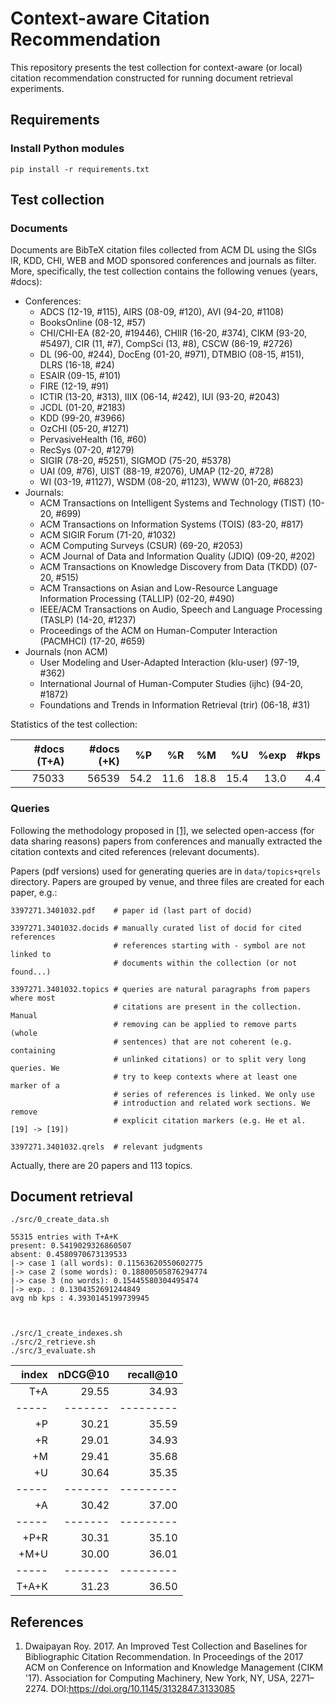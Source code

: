 # Context-aware Citation Recommendation

This repository presents the test collection for context-aware (or local)
citation recommendation constructed for running document retrieval experiments.

## Requirements

### Install Python modules 

```
pip install -r requirements.txt 
```

## Test collection

### Documents 

Documents are BibTeX citation files collected from ACM DL using the SIGs IR,
KDD, CHI, WEB and MOD sponsored conferences and journals as filter. More,
specifically, the test collection contains the following venues (years, #docs):

- Conferences:
    - ADCS (12-19, #115), AIRS (08-09, #120), AVI (94-20, #1108)
    - BooksOnline (08-12, #57)
    - CHI/CHI-EA (82-20, #19446), CHIIR (16-20, #374), CIKM (93-20, #5497),
      CIR (11, #7), CompSci (13, #8), CSCW (86-19, #2726)
    - DL (96-00, #244), DocEng (01-20, #971), DTMBIO (08-15, #151), 
      DLRS (16-18, #24)
    - ESAIR (09-15, #101)
    - FIRE (12-19, #91)
    - ICTIR (13-20, #313), IIIX (06-14, #242), IUI (93-20, #2043)
    - JCDL (01-20, #2183)
    - KDD (99-20, #3966)
    - OzCHI (05-20, #1271)
    - PervasiveHealth (16, #60)
    - RecSys (07-20, #1279)
    - SIGIR (78-20, #5251), SIGMOD (75-20, #5378)
    - UAI (09, #76), UIST (88-19, #2076), UMAP (12-20, #728)
    - WI (03-19, #1127), WSDM (08-20, #1123), WWW (01-20, #6823)
- Journals:
    - ACM Transactions on Intelligent Systems and Technology (TIST)
      (10-20, #699)
    - ACM Transactions on Information Systems (TOIS) (83-20, #817)
    - ACM SIGIR Forum (71-20, #1032)
    - ACM Computing Surveys (CSUR) (69-20, #2053)
    - ACM Journal of Data and Information Quality (JDIQ) (09-20, #202)
    - ACM Transactions on Knowledge Discovery from Data (TKDD) (07-20, #515)
    - ACM Transactions on Asian and Low-Resource Language Information Processing
      (TALLIP) (02-20, #490)
    - IEEE/ACM Transactions on Audio, Speech and Language Processing (TASLP)
      (14-20, #1237)
    - Proceedings of the ACM on Human-Computer Interaction (PACMHCI)
      (17-20, #659)
- Journals (non ACM)
    - User Modeling and User-Adapted Interaction (klu-user) (97-19, #362)
    - International Journal of Human-Computer Studies (ijhc) (94-20, #1872)
    - Foundations and Trends in Information Retrieval (trir) (06-18, #31)

Statistics of the test collection:

| #docs (T+A) | #docs (+K) |   %P |   %R |   %M |   %U | %exp | #kps |
| -----------:| ----------:| ----:| ----:| ----:| ----:| ----:| ----:|
|       75033 |      56539 | 54.2 | 11.6 | 18.8 | 15.4 | 13.0 |  4.4 |

### Queries

Following the methodology proposed in [[1]](https://doi.org/10.1145/3132847.3133085), 
we selected open-access (for data sharing reasons) papers from conferences and 
manually extracted the citation contexts and cited references (relevant
documents).

Papers (pdf versions) used for generating queries are in `data/topics+qrels`
directory. Papers are grouped by venue, and three files are created for each
paper, e.g.:

```
3397271.3401032.pdf    # paper id (last part of docid)

3397271.3401032.docids # manually curated list of docid for cited references
                       # references starting with - symbol are not linked to
                       # documents within the collection (or not found...)
                      
3397271.3401032.topics # queries are natural paragraphs from papers where most
                       # citations are present in the collection. Manual
                       # removing can be applied to remove parts (whole
                       # sentences) that are not coherent (e.g. containing
                       # unlinked citations) or to split very long queries. We
                       # try to keep contexts where at least one marker of a 
                       # series of references is linked. We only use
                       # introduction and related work sections. We remove 
                       # explicit citation markers (e.g. He et al. [19] -> [19])
                       
3397271.3401032.qrels  # relevant judgments                               
```

Actually, there are 20 papers and 113 topics.

## Document retrieval

```
./src/0_create_data.sh

55315 entries with T+A+K
present: 0.5419029326860507
absent: 0.4580970673139533
|-> case 1 (all words): 0.11563620550602775
|-> case 2 (some words): 0.18800505876294774
|-> case 3 (no words): 0.15445580304495474
|-> exp. : 0.1304352691244849
avg nb kps : 4.3930145199739945



./src/1_create_indexes.sh
./src/2_retrieve.sh
./src/3_evaluate.sh

```

| index | nDCG@10 | recall@10 |
| -----:| -------:| ---------:| 
|   T+A |   29.55 |     34.93 |
| ----- | ------- | --------- |
|    +P |   30.21 |     35.59 |
|    +R |   29.01 |     34.93 |
|    +M |   29.41 |     35.68 |
|    +U |   30.64 |     35.35 |
| ----- | ------- | --------- |
|    +A |   30.42 |     37.00 |
| ----- | ------- | --------- |
|  +P+R |   30.31 |     35.10 |
|  +M+U |   30.00 |     36.01 |
| ----- | ------- | --------- |
| T+A+K |   31.23 |     36.50 |

## References

1. Dwaipayan Roy. 2017. An Improved Test Collection and Baselines for
   Bibliographic Citation Recommendation. In Proceedings of the 2017 ACM on 
   Conference on Information and Knowledge Management (CIKM '17). Association 
   for Computing Machinery, New York, NY, USA, 2271–2274. 
   DOI:https://doi.org/10.1145/3132847.3133085